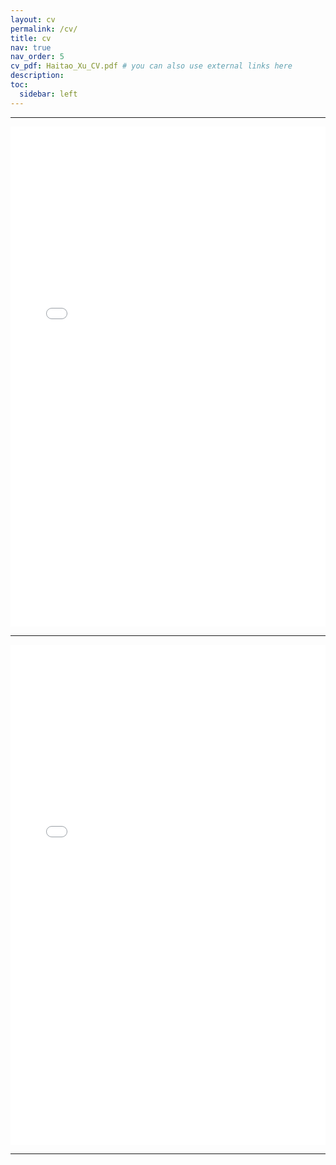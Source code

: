 ```yaml
---
layout: cv
permalink: /cv/
title: cv
nav: true
nav_order: 5
cv_pdf: Haitao_Xu_CV.pdf # you can also use external links here
description:
toc:
  sidebar: left
---
```


----------------
<embed src="../assets/pdf/Haitao_Xu_CV.pdf" width="100%" height="800px" type="application/pdf">

-------------------------

<iframe src="../assets/pdf/Haitao_Xu_CV.pdf" width="100%" height="800px" style="border: none;"></iframe>

-------------------

<div class="container mt-5" role="main">
         <div id="my-container"></div>
          <script>var options={height:"1000px",fallbackLink:"    <p>Oops! Your browser doesn't support inline PDFs!</p> <p><a href='../assets/pdf/Haitao_Xu_CV.pdf'> Please check here instead \ud83e\udee1</a></p>",pdfOpenParams:{view:"FitV",pagemode:"none",toolbar:"0",statusbar:"0",messages:"0",navpanes:"0"}};PDFObject.embed("../assets/pdf/Haitao_Xu_CV.pdf","#my-container",options);</script> 
</div>


